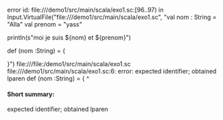 error id: file://<WORKSPACE>/demo1/src/main/scala/exo1.sc:[96..97) in Input.VirtualFile("file://<WORKSPACE>/demo1/src/main/scala/exo1.sc", "val nom : String = "Alla"
val prenom = "yass"

println(s"moi je suis ${nom} et ${prenom}")

def (nom :String) = {
    
}")
file://<WORKSPACE>/file:<WORKSPACE>/demo1/src/main/scala/exo1.sc
file://<WORKSPACE>/demo1/src/main/scala/exo1.sc:6: error: expected identifier; obtained lparen
def (nom :String) = {
    ^
#### Short summary: 

expected identifier; obtained lparen